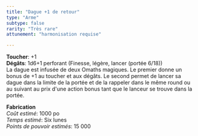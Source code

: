 ```yaml
---
title: "Dague +1 de retour"
type: "Arme"
subtype: false
rarity: "Très rare"
attunement: "harmonisation requise"  

---
```

**Toucher**: +1     
**Dégâts**: 1d6+1 perforant (Finesse, légère, lancer (portée 6/18))       
La dague est infusée de deux Omaths magiques. Le premier donne un bonus de +1 au toucher et aux dégâts. Le second permet de lancer sa dague dans la limite de la portée et de la rappeler dans le même round ou au suivant au prix d'une action bonus tant que le lanceur se trouve dans la portée.  

**Fabrication**  
*Coût estimé*: 1000 po    
*Temps estimé*: Six lunes  
*Points de pouvoir estimés*: 15 000    
